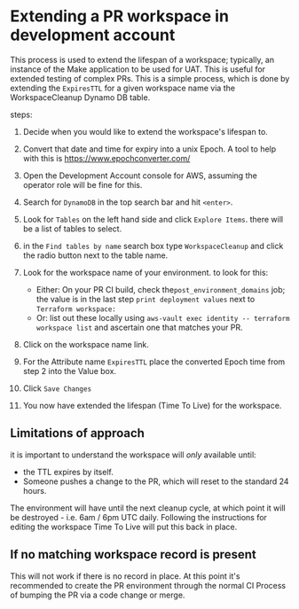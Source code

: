 # Extending a PR workspace in development account

This process is used to extend the lifespan of a workspace; typically, an instance of the Make application to be used for UAT. This is useful for extended testing of complex PRs.
This is a simple process, which is done by extending the `ExpiresTTL` for a given workspace name via the WorkspaceCleanup Dynamo DB table.

steps:

1. Decide when you would like to extend the workspace's lifespan to.
2. Convert that date and time for expiry into a unix Epoch. A tool to help with this is <https://www.epochconverter.com/>
3. Open the Development Account console for AWS, assuming the operator role will be fine for this.
4. Search for `DynamoDB` in the top search bar and hit `<enter>`.
5. Look for `Tables` on the left hand side and click `Explore Items`. there will be a list of tables to select.
6. in the `Find tables by name` search box type `WorkspaceCleanup` and click the radio button next to the table name.
7. Look for the workspace name of your environment. to look for this:

   - Either: On your PR CI build, check the`post_environment_domains` job; the value is in the last step `print deployment values` next to `Terraform workspace:`
   - Or: list out these locally using `aws-vault exec identity -- terraform workspace list` and ascertain one that matches your PR.

8. Click on the workspace name link.
9. For the Attribute name `ExpiresTTL` place the converted Epoch time from step 2 into the Value box.
10. Click `Save Changes`
11. You now have extended the lifespan (Time To Live) for the workspace.

## Limitations of approach

it is important to understand the workspace will *only* available until:

- the TTL expires by itself.
- Someone pushes a change to the PR, which will reset to the standard 24 hours.

The environment will have until the next cleanup cycle, at which point it will be destroyed - i.e. 6am / 6pm UTC daily.
Following the instructions for editing the workspace Time To Live will put this back in place.

## If no matching workspace record is present

This will not work if there is no record in place.
At this point it's recommended to create the PR environment through the normal CI Process of bumping the PR via a code change or merge.
